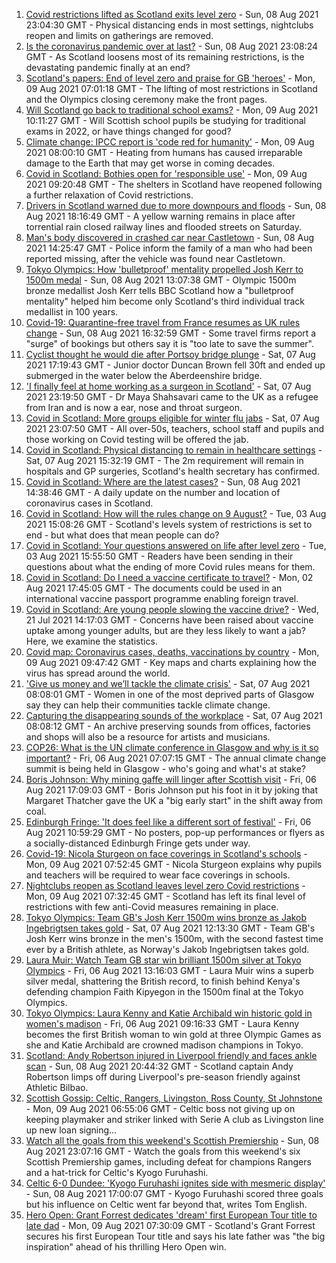 1. [Covid restrictions lifted as Scotland exits level zero](https://www.bbc.co.uk/news/uk-scotland-58136277) - Sun, 08 Aug 2021 23:04:30 GMT - Physical distancing ends in most settings, nightclubs reopen and limits on gatherings are removed.
2. [Is the coronavirus pandemic over at last?](https://www.bbc.co.uk/news/uk-scotland-58112939) - Sun, 08 Aug 2021 23:08:24 GMT - As Scotland loosens most of its remaining restrictions, is the devastating pandemic finally at an end?
3. [Scotland's papers: End of level zero and praise for GB 'heroes'](https://www.bbc.co.uk/news/uk-scotland-58142755) - Mon, 09 Aug 2021 07:01:18 GMT - The lifting of most restrictions in Scotland and the Olympics closing ceremony make the front pages.
4. [Will Scotland go back to traditional school exams?](https://www.bbc.co.uk/news/uk-scotland-58139111) - Mon, 09 Aug 2021 10:11:27 GMT - Will Scottish school pupils be studying for traditional exams in 2022, or have things changed for good?
5. [Climate change: IPCC report is 'code red for humanity'](https://www.bbc.co.uk/news/science-environment-58130705) - Mon, 09 Aug 2021 08:00:10 GMT - Heating from humans has caused irreparable damage to the Earth that may get worse in coming decades.
6. [Covid in Scotland: Bothies open for 'responsible use'](https://www.bbc.co.uk/news/uk-scotland-highlands-islands-58144390) - Mon, 09 Aug 2021 09:20:48 GMT - The shelters in Scotland have reopened following a further relaxation of Covid restrictions.
7. [Drivers in Scotland warned due to more downpours and floods](https://www.bbc.co.uk/news/uk-scotland-58136344) - Sun, 08 Aug 2021 18:16:49 GMT - A yellow warning remains in place after torrential rain closed railway lines and flooded streets on Saturday.
8. [Man's body discovered in crashed car near Castletown](https://www.bbc.co.uk/news/uk-scotland-highlands-islands-58138732) - Sun, 08 Aug 2021 14:25:47 GMT - Police inform the family of a man who had been reported missing, after the vehicle was found near Castletown.
9. [Tokyo Olympics: How 'bulletproof' mentality propelled Josh Kerr to 1500m medal](https://www.bbc.co.uk/sport/olympics/58138363) - Sun, 08 Aug 2021 13:07:38 GMT - Olympic 1500m bronze medallist Josh Kerr tells BBC Scotland how a "bulletproof mentality" helped him become only Scotland's third individual track medallist in 100 years.
10. [Covid-19: Quarantine-free travel from France resumes as UK rules change](https://www.bbc.co.uk/news/uk-58130944) - Sun, 08 Aug 2021 16:32:59 GMT - Some travel firms report a "surge" of bookings but others say it is "too late to save the summer".
11. [Cyclist thought he would die after Portsoy bridge plunge](https://www.bbc.co.uk/news/uk-scotland-north-east-orkney-shetland-58129268) - Sat, 07 Aug 2021 17:19:43 GMT - Junior doctor Duncan Brown fell 30ft and ended up submerged in the water below the Aberdeenshire bridge.
12. ['I finally feel at home working as a surgeon in Scotland'](https://www.bbc.co.uk/news/uk-scotland-tayside-central-57500670) - Sat, 07 Aug 2021 23:19:50 GMT - Dr Maya Shahsavari came to the UK as a refugee from Iran and is now a ear, nose and throat surgeon.
13. [Covid in Scotland: More groups eligible for winter flu jabs](https://www.bbc.co.uk/news/uk-scotland-58131218) - Sat, 07 Aug 2021 23:07:50 GMT - All over-50s, teachers, school staff and pupils and those working on Covid testing will be offered the jab.
14. [Covid in Scotland: Physical distancing to remain in healthcare settings](https://www.bbc.co.uk/news/uk-scotland-58130484) - Sat, 07 Aug 2021 15:32:19 GMT - The 2m requirement will remain in hospitals and GP surgeries, Scotland's health secretary has confirmed.
15. [Covid in Scotland: Where are the latest cases?](https://www.bbc.co.uk/news/uk-scotland-53511877) - Sun, 08 Aug 2021 14:38:46 GMT - A daily update on the number and location of coronavirus cases in Scotland.
16. [Covid in Scotland: How will the rules change on 9 August?](https://www.bbc.co.uk/news/uk-scotland-53166816) - Tue, 03 Aug 2021 15:08:26 GMT - Scotland's levels system of restrictions is set to end - but what does that mean people can do?
17. [Covid in Scotland: Your questions answered on life after level zero](https://www.bbc.co.uk/news/uk-scotland-58071989) - Tue, 03 Aug 2021 15:55:50 GMT - Readers have been sending in their questions about what the ending of more Covid rules means for them.
18. [Covid in Scotland: Do I need a vaccine certificate to travel?](https://www.bbc.co.uk/news/uk-scotland-57519070) - Mon, 02 Aug 2021 17:45:05 GMT - The documents could be used in an international vaccine passport programme enabling foreign travel.
19. [Covid in Scotland: Are young people slowing the vaccine drive?](https://www.bbc.co.uk/news/uk-scotland-57915106) - Wed, 21 Jul 2021 14:17:03 GMT - Concerns have been raised about vaccine uptake among younger adults, but are they less likely to want a jab? Here, we examine the statistics.
20. [Covid map: Coronavirus cases, deaths, vaccinations by country](https://www.bbc.co.uk/news/world-51235105) - Mon, 09 Aug 2021 09:47:42 GMT - Key maps and charts explaining how the virus has spread around the world.
21. ['Give us money and we’ll tackle the climate crisis'](https://www.bbc.co.uk/news/uk-scotland-58102100) - Sat, 07 Aug 2021 08:08:01 GMT - Women in one of the most deprived parts of Glasgow say they can help their communities tackle climate change.
22. [Capturing the disappearing sounds of the workplace](https://www.bbc.co.uk/news/uk-scotland-tayside-central-58056235) - Sat, 07 Aug 2021 08:08:12 GMT - An archive preserving sounds from offices, factories and shops will also be a resource for artists and musicians.
23. [COP26: What is the UN climate conference in Glasgow and why is it so important?](https://www.bbc.co.uk/news/science-environment-56901261) - Fri, 06 Aug 2021 07:07:15 GMT - The annual climate change summit is being held in Glasgow - who's going and what's at stake?
24. [Boris Johnson: Why mining gaffe will linger after Scottish visit](https://www.bbc.co.uk/news/uk-scotland-58117514) - Fri, 06 Aug 2021 17:09:03 GMT - Boris Johnson put his foot in it by joking that Margaret Thatcher gave the UK a "big early start" in the shift away from coal.
25. [Edinburgh Fringe: 'It does feel like a different sort of festival'](https://www.bbc.co.uk/news/uk-scotland-edinburgh-east-fife-58114299) - Fri, 06 Aug 2021 10:59:29 GMT - No posters, pop-up performances or flyers as a socially-distanced Edinburgh Fringe gets under way.
26. [Covid-19: Nicola Sturgeon on face coverings in Scotland's schools](https://www.bbc.co.uk/news/uk-scotland-58143865) - Mon, 09 Aug 2021 07:52:45 GMT - Nicola Sturgeon explains why pupils and teachers will be required to wear face coverings in schools.
27. [Nightclubs reopen as Scotland leaves level zero Covid restrictions](https://www.bbc.co.uk/news/uk-scotland-58143763) - Mon, 09 Aug 2021 07:32:45 GMT - Scotland has left its final level of restrictions with few anti-Covid measures remaining in place.
28. [Tokyo Olympics: Team GB's Josh Kerr 1500m wins bronze as Jakob Ingebrigtsen takes gold](https://www.bbc.co.uk/sport/av/olympics/58128309) - Sat, 07 Aug 2021 12:13:30 GMT - Team GB's Josh Kerr wins bronze in the men's 1500m, with the second fastest time ever by a British athlete, as Norway's Jakob Ingebrigtsen takes gold.
29. [Laura Muir: Watch Team GB star win brilliant 1500m silver at Tokyo Olympics](https://www.bbc.co.uk/sport/av/olympics/58119293) - Fri, 06 Aug 2021 13:16:03 GMT - Laura Muir wins a superb silver medal, shattering the British record, to finish behind Kenya's defending champion Faith Kipyegon in the 1500m final at the Tokyo Olympics.
30. [Tokyo Olympics: Laura Kenny and Katie Archibald win historic gold in women's madison](https://www.bbc.co.uk/sport/av/olympics/58113831) - Fri, 06 Aug 2021 09:16:33 GMT - Laura Kenny becomes the first British woman to win gold at three Olympic Games as she and Katie Archibald are crowned madison champions in Tokyo.
31. [Scotland: Andy Robertson injured in Liverpool friendly and faces ankle scan](https://www.bbc.co.uk/sport/football/58141099) - Sun, 08 Aug 2021 20:44:32 GMT - Scotland captain Andy Robertson limps off during Liverpool's pre-season friendly against Athletic Bilbao.
32. [Scottish Gossip: Celtic, Rangers, Livingston, Ross County, St Johnstone](https://www.bbc.co.uk/sport/football/58143204) - Mon, 09 Aug 2021 06:55:06 GMT - Celtic boss not giving up on keeping playmaker and striker linked with Serie A club as Livingston line up new loan signing...
33. [Watch all the goals from this weekend's Scottish Premiership](https://www.bbc.co.uk/sport/av/football/58140859) - Sun, 08 Aug 2021 23:07:16 GMT - Watch the goals from this weekend's six Scottish Premiership games, including defeat for champions Rangers and a hat-trick for Celtic's Kyogo Furuhashi.
34. [Celtic 6-0 Dundee: 'Kyogo Furuhashi ignites side with mesmeric display'](https://www.bbc.co.uk/sport/football/58139951) - Sun, 08 Aug 2021 17:00:07 GMT - Kyogo Furuhashi scored three goals but his influence on Celtic went far beyond that, writes Tom English.
35. [Hero Open: Grant Forrest dedicates 'dream' first European Tour title to late dad](https://www.bbc.co.uk/sport/golf/58140852) - Mon, 09 Aug 2021 07:30:09 GMT - Scotland's Grant Forrest secures his first European Tour title and says his late father was "the big inspiration" ahead of his thrilling Hero Open win.
